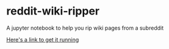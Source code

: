 # reddit-wiki-ripper
A jupyter notebook to help you rip wiki pages from a subreddit

[Here's a link to get it running](https://colab.research.google.com/github/jamiegyoung/reddit-wiki-ripper/blob/main/index.ipynb)